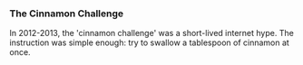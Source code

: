 <param ve-config
	title="Cinnamon: two thousand years of botanical disambiguation"
	banner="https://github.com/JSTOR-Labs/plant-humanities/raw/master/images/cinnamon_banner_image.jpg"
	layout="vtl"
	num-maps="0"
	num-images="0"
	num-specimens="0"
	num-primary-sources="0"
	author="Wouter Klein">

### The Cinnamon Challenge

In 2012-2013, the 'cinnamon challenge' was a short-lived internet hype. The instruction was simple enough: try to swallow a tablespoon of cinnamon at once.
<!--stackedit_data:
eyJoaXN0b3J5IjpbLTIzNDAzMzE4NCwxNzMwMjExNDU2LDcxNz
czMDY4MywtMzU3NzA5MjAxLDE3NjE5MTg3MjUsLTEyMjQ4MTc0
NDQsLTEwNjU0OTM3MzQsNDgyNjI3NzI4LDIwODkzMzc1NDgsLT
c5MDI0NDM1MV19
-->